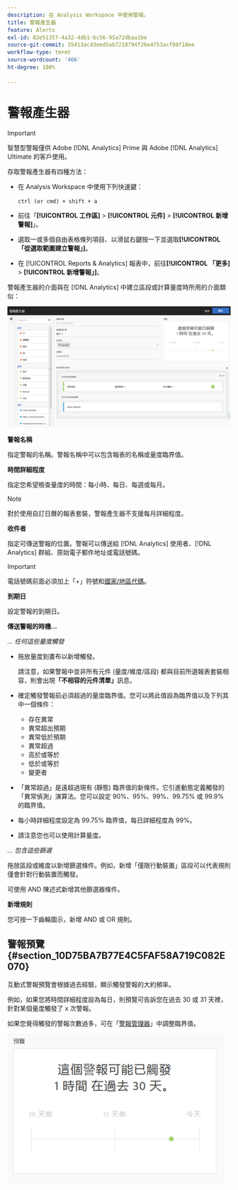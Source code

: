 ```yaml
---
description: 在 Analysis Workspace 中使用警報。
title: 警報產生器
feature: Alerts
exl-id: 82e51357-4a32-4db1-bc56-95a72dbaa1be
source-git-commit: 35413ac43eed5ab7218794f26e4753acf08f18ee
workflow-type: tm+mt
source-wordcount: '466'
ht-degree: 100%

---
```


# 警報產生器

>[!IMPORTANT]
>
>智慧型警報僅供 Adobe [!DNL Analytics] Prime 與 Adobe [!DNL Analytics] Ultimate 的客戶使用。

存取警報產生器有四種方法：

* 在 Analysis Workspace 中使用下列快速鍵：

   `ctrl (or cmd) + shift + a`
* 前往「**[!UICONTROL 工作區]** > **[!UICONTROL 元件]** > **[!UICONTROL 新增警報]**」。
* 選取一或多個自由表格條列項目、以滑鼠右鍵按一下並選取&#x200B;**[!UICONTROL 「從選取範圍建立警報」]**。
* 在 [!UICONTROL Reports &amp; Analytics] 報表中，前往&#x200B;**[!UICONTROL 「更多]** > **[!UICONTROL 新增警報」]**。

警報產生器的介面與在 [!DNL Analytics] 中建立區段或計算量度時所用的介面類似：

![](assets/alert_builder.png)

**警報名稱**

指定警報的名稱。警報名稱中可以包含報表的名稱或量度臨界值。

**時間詳細程度**

指定您希望檢查量度的時間：每小時、每日、每週或每月。

>[!NOTE]
>
>對於使用自訂日曆的報表套裝，警報產生器不支援每月詳細程度。

**收件者**

指定可傳送警報的位置。警報可以傳送給 [!DNL Analytics] 使用者、[!DNL Analytics] 群組、原始電子郵件地址或電話號碼。

>[!IMPORTANT]
>
>電話號碼前面必須加上「+」符號和[國家/地區代碼](https://countrycode.org/)。

**到期日**

設定警報的到期日。

**傳送警報的時機...**

*... 任何這些量度觸發*

* 拖放量度到畫布以新增觸發。

   請注意，如果警報中並非所有元件 (量度/維度/區段) 都與目前所選報表套裝相容，則會出現&#x200B;**「不相容的元件清單」**&#x200B;訊息。

* 確定觸發警報前必須超過的量度臨界值。您可以將此值設為臨界值以及下列其中一個條件：

   * 存在異常
   * 異常超出預期
   * 異常低於預期
   * 異常超過
   * 高於或等於
   * 低於或等於
   * 變更者

* 「異常超過」是遠超過現有 (靜態) 臨界值的新條件。它引進動態定義觸發的「異常偵測」演算法。您可以設定 90%、95%、99%、99.75% 或 99.9% 的臨界值。
* 每小時詳細程度設定為 99.75% 臨界值，每日詳細程度為 99%。
* 請注意您也可以使用計算量度。

*... 包含這些篩選*

拖放區段或維度以新增篩選條件。例如，新增「僅限行動裝置」區段可以代表規則僅會針對行動裝置而觸發。

可使用 AND 陳述式新增其他篩選器條件。

**新增規則**

您可按一下齒輪圖示，新增 AND 或 OR 規則。

## 警報預覽 {#section_10D75BA7B77E4C5FAF58A719C082E070}

互動式警報預覽會根據過去經驗，顯示觸發警報的大約頻率。

例如，如果您將時間詳細程度設為每日，則預覽可告訴您在過去 30 或 31 天裡，針對某個量度觸發了 x 次警報。

如果您覺得觸發的警報次數過多，可在「[警報管理器](/help/components/c-alerts/alert-manager.md)」中調整臨界值。

![](assets/alert_preview.png)
